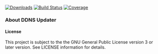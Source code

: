 [![Downloads](https://img.shields.io/github/downloads/hdecarne/ddns-updater/total.svg)](https://github.com/hdecarne/ddns-updater/releases)
[![Build Status](https://travis-ci.com/hdecarne/ddns-updater.svg?branch=master)](https://travis-ci.com/hdecarne/ddns-updater)
[![Coverage](https://sonarcloud.io/api/project_badges/measure?project=de.carne%3Addns-updater&metric=coverage)](https://sonarcloud.io/dashboard?id=de.carne%3Addns-updater)

### About DDNS Updater

#### License
This project is subject to the the GNU General Public License version 3 or later version.
See LICENSE information for details.
